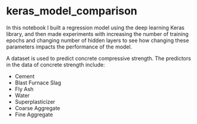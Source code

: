 # keras_model_comparison
In this notebook I built a regression model using the deep learning Keras library, and then made experiments with increasing the number of training epochs and changing number of hidden layers to see how changing these parameters impacts the performance of the model.

A dataset is used to predict concrete compressive strength. The predictors in the data of concrete strength include:
- Cement
- Blast Furnace Slag
- Fly Ash
- Water
- Superplasticizer
- Coarse Aggregate
- Fine Aggregate
